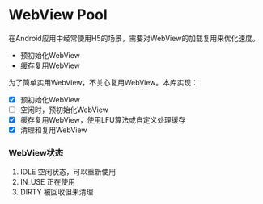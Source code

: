 # WebView Pool

在Android应用中经常使用H5的场景，需要对WebView的加载复用来优化速度。

- 预初始化WebView
- 缓存复用WebView

为了简单实用WebView，不关心复用WebView。本库实现：

- [x] 预初始化WebView
- [ ] 空闲时，预初始化WebView
- [x] 缓存复用WebView，使用LFU算法或自定义处理缓存
- [x] 清理和复用WebView

### WebView状态

1. IDLE 空闲状态，可以重新使用
2. IN_USE 正在使用
3. DIRTY 被回收但未清理